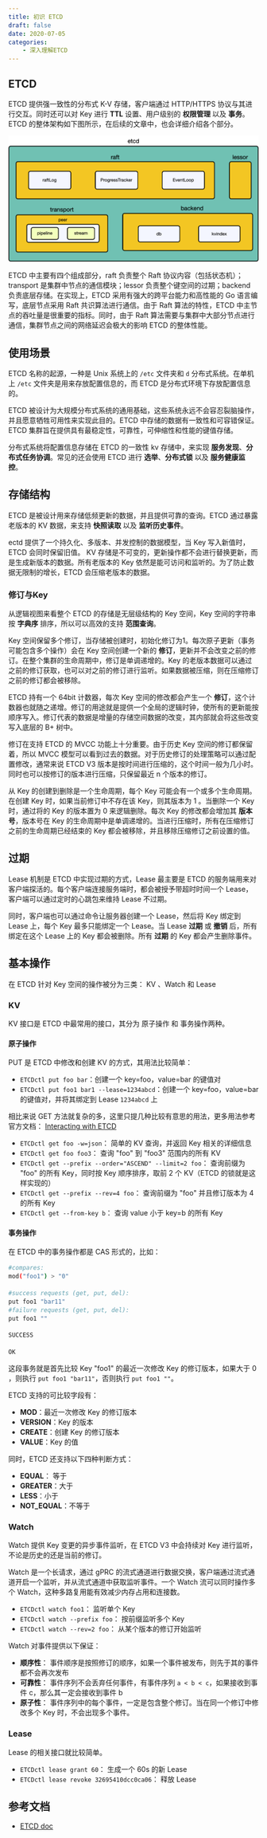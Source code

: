 ```yaml
---
title: 初识 ETCD 
draft: false
date: 2020-07-05
categories: 
    - 深入理解ETCD
---
```


## ETCD

ETCD 提供强一致性的分布式 K-V 存储，客户端通过 HTTP/HTTPS 协议与其进行交互。同时还可以对 Key 进行 **TTL** 设置、用户级别的 **权限管理** 以及 **事务**。ETCD 的整体架构如下图所示，在后续的文章中，也会详细介绍各个部分。

![](assists/architecture.png)

ETCD 中主要有四个组成部分，raft 负责整个 Raft 协议内容（包括状态机）；transport 是集群中节点的通信模块；lessor 负责整个键空间的过期；backend 负责底层存储。在实现上，ETCD 采用有强大的跨平台能力和高性能的 Go 语言编写，底层节点采用 Raft 共识算法进行通信。由于 Raft 算法的特性，ETCD 中主节点的吞吐量是很重要的指标。同时，由于 Raft 算法需要与集群中大部分节点进行通信，集群节点之间的网络延迟会极大的影响 ETCD 的整体性能。


## 使用场景

ETCD 名称的起源，一种是 Unix 系统上的 `/etc` 文件夹和 `d` 分布式系统。在单机上 `/etc` 文件夹是用来存放配置信息的，而 ETCD 是分布式环境下存放配置信息的。

ETCD 被设计为大规模分布式系统的通用基础，这些系统永远不会容忍裂脑操作，并且愿意牺牲可用性来实现此目的。ETCD 中存储的数据有一致性和可容错保证。ETCD 集群旨在提供具有最稳定性，可靠性，可伸缩性和性能的键值存储。

分布式系统将配置信息存储在 ETCD 的一致性 kv 存储中，来实现 **服务发现**、**分布式任务协调**。常见的还会使用 ETCD 进行 **选举**、**分布式锁** 以及 **服务健康监控**。


## 存储结构

ETCD 是被设计用来存储低频更新的数据，并且提供可靠的查询。ETCD 通过暴露老版本的 KV 数据，来支持 **快照读取** 以及 **监听历史事件**。

ectd 提供了一个持久化、多版本、并发控制的数据模型，当 Key 写入新值时，ETCD 会同时保留旧值。 KV 存储是不可变的，更新操作都不会进行替换更新，而是生成新版本的数据。所有老版本的 Key 依然是能可访问和监听的。为了防止数据无限制的增长，ETCD 会压缩老版本的数据。


### 修订与Key

从逻辑视图来看整个 ETCD 的存储是无层级结构的 Key 空间，Key 空间的字符串按 **字典序** 排序，所以可以高效的支持 **范围查询**。

Key 空间保留多个修订，当存储被创建时，初始化修订为1。每次原子更新（事务可能包含多个操作）会在 Key 空间创建一个新的 **修订**，更新并不会改变之前的修订。在整个集群的生命周期中，修订是单调递增的。Key 的老版本数据可以通过之前的修订获取，也可以对之前的修订进行监听。如果数据被压缩，则在压缩修订之前的修订都会被移除。


ETCD 持有一个 64bit 计数器，每次 Key 空间的修改都会产生一个 **修订**，这个计数器也就随之递增。修订的用途就是提供一个全局的逻辑时钟，使所有的更新能按顺序写入。修订代表的数据是增量的存储空间数据的改变，其内部就会将这些改变写入底层的 B+ 树中。


修订在支持 ETCD 的 MVCC 功能上十分重要。由于历史 Key 空间的修订都保留着，所以 MVCC 模型可以看到过去的数据。对于历史修订的处理策略可以通过配置修改，通常来说 ETCD V3 版本是按时间进行压缩的，这个时间一般为几小时。同时也可以按修订的版本进行压缩，只保留最近 n 个版本的修订。


从 Key 的创建到删除是一个生命周期，每个 Key 可能会有一个或多个生命周期。在创建 Key 时，如果当前修订中不存在该 Key，则其版本为 1 。当删除一个 Key 时，通过将的 Key 的版本置为 0 来逻辑删除。每次 Key 的修改都会增加其 **版本号**，版本号在 Key 的生命周期中是单调递增的。当进行压缩时，所有在压缩修订之前的生命周期已经结束的 Key 都会被移除，并且移除压缩修订之前设置的值。


## 过期

Lease 机制是 ETCD 中实现过期的方式，Lease 最主要是 ETCD 的服务端用来对客户端探活的。每个客户端连接服务端时，都会被授予带超时时间一个 Lease，客户端可以通过定时的心跳包来维持 Lease 不过期。

同时，客户端也可以通过命令让服务器创建一个 Lease，然后将 Key 绑定到 Lease 上，每个 Key 最多只能绑定一个 Lease。当 Lease **过期** 或 **撤销** 后，所有绑定在这个 Lease 上的 Key 都会被删除。所有 **过期** 的 Key 都会产生删除事件。


## 基本操作

在 ETCD 针对 Key 空间的操作被分为三类： KV 、Watch 和 Lease

### KV

KV 接口是 ETCD 中最常用的接口，其分为 原子操作 和 事务操作两种。

#### 原子操作

PUT 是 ETCD 中修改和创建 KV 的方式，其用法比较简单：

- `ETCDctl put foo bar`：创建一个 key=foo，value=bar 的键值对
- `ETCDctl put foo1 bar1 --lease=1234abcd`：创建一个 key=foo，value=bar 的键值对，并将其绑定到 Lease `1234abcd` 上


相比来说 GET 方法就复杂的多，这里只提几种比较有意思的用法，更多用法参考官方文档： [Interacting with ETCD](https://ETCD.io/docs/v3.4.0/dev-guide/interacting_v3/)

- `ETCDctl get foo -w=json`： 简单的 KV 查询，并返回 Key 相关的详细信息
- `ETCDctl get foo foo3`： 查询 "foo" 到 "foo3" 范围内的所有 KV
- `ETCDctl get --prefix --order="ASCEND" --limit=2 foo`： 查询前缀为 "foo" 的所有 Key，同时按 Key 顺序排序，取前 2 个 KV（ETCD 的锁就是这样实现的）
- `ETCDctl get --prefix --rev=4 foo`： 查询前缀为 "foo" 并且修订版本为 4 的所有 Key
- `ETCDctl get --from-key b`： 查询 value 小于 key=b 的所有 Key


#### 事务操作

在 ETCD 中的事务操作都是 CAS 形式的，比如：

```bash
#compares:
mod("foo1") > "0"

#success requests (get, put, del):
put foo1 "bar11"
#failure requests (get, put, del):
put foo1 ""

SUCCESS

OK
```

这段事务就是首先比较 Key "foo1" 的最近一次修改 Key 的修订版本，如果大于 0 ，则执行 `put foo1 "bar11"`，否则执行 `put foo1 ""`。

ETCD 支持的可比较字段有：

- **MOD**：最近一次修改 Key 的修订版本
- **VERSION**：Key 的版本
- **CREATE**：创建 Key 的修订版本
- **VALUE**：Key 的值

同时，ETCD 还支持以下四种判断方式：

- **EQUAL**： 等于
- **GREATER**：大于
- **LESS**：小于
- **NOT_EQUAL**：不等于

### Watch

Watch 提供 Key 变更的异步事件监听，在 ETCD V3 中会持续对 Key 进行监听，不论是历史的还是当前的修订。

Watch 是一个长请求，通过 gPRC 的流式通道进行数据交换，客户端通过流式通道开启一个监听，并从流式通道中获取监听事件。一个 Watch 流可以同时操作多个 Watch，这种多路复用能有效减少内存占用和连接数。


- `ETCDctl watch foo1`： 监听单个 Key
- `ETCDctl watch --prefix foo`： 按前缀监听多个 Key
- `ETCDctl watch --rev=2 foo`： 从某个版本的修订开始监听


Watch 对事件提供以下保证：

- **顺序性**： 事件顺序是按照修订的顺序，如果一个事件被发布，则先于其的事件都不会再次发布
- **可靠性**： 事件序列不会丢弃任何事件，有事件序列 `a < b < c`，如果接收到事件 c，那么其一定会接收到事件 b
- **原子性**： 事件序列中的每个事件，一定是包含整个修订。当在同一个修订中修改多个 Key 时，不会出现多个事件。

### Lease

Lease 的相关接口就比较简单。

- `ETCDctl lease grant 60`： 生成一个 60s 的新 Lease
- `ETCDctl lease revoke 32695410dcc0ca06`： 释放 Lease


## 参考文档

- [ETCD doc](https://ETCD.io/docs/v3.4.0/)